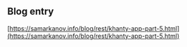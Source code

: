 ## Blog entry

[https://samarkanov.info/blog/rest/khanty-app-part-5.html](https://samarkanov.info/blog/rest/khanty-app-part-5.html)
